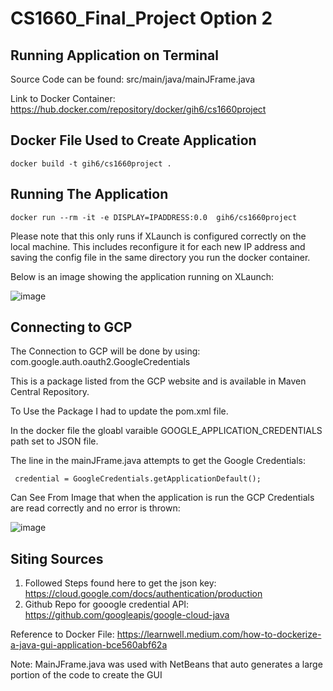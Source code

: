 # CS1660_Final_Project Option 2

## Running Application on Terminal

Source Code can be found: src/main/java/mainJFrame.java


Link to Docker Container: https://hub.docker.com/repository/docker/gih6/cs1660project 

## Docker File Used to Create Application

```
docker build -t gih6/cs1660project .
```
## Running The Application 

```
docker run --rm -it -e DISPLAY=IPADDRESS:0.0  gih6/cs1660project
```
Please note that this only runs if XLaunch is configured correctly on the local machine. This includes reconfigure it for each new IP address and saving the config file in the same directory you run the docker container.

Below is an image showing the application running on XLaunch: 

![image](https://user-images.githubusercontent.com/54678622/138188212-8fd4b4b1-c10a-4a7c-9021-20b24e8aefe9.png)

## Connecting to GCP

The Connection to GCP will be done by using: com.google.auth.oauth2.GoogleCredentials

This is a package listed from the GCP website and is available in Maven Central Repository. 

To Use the Package I had to update the pom.xml file. 

In the docker file the gloabl varaible GOOGLE_APPLICATION_CREDENTIALS path set to JSON file.

The line in the mainJFrame.java attempts to get the Google Credentials: 

```
 credential = GoogleCredentials.getApplicationDefault();
 ```

Can See From Image that when the application is run the GCP Credentials are read correctly and no error is thrown: 

![image](https://user-images.githubusercontent.com/54678622/138188874-a769617f-142b-468e-a556-bfa035b77d17.png)


## Siting Sources

1. Followed Steps found here to get the json key: https://cloud.google.com/docs/authentication/production 
2. Github Repo for gooogle credential API: https://github.com/googleapis/google-cloud-java 

Reference to Docker File: https://learnwell.medium.com/how-to-dockerize-a-java-gui-application-bce560abf62a 

Note: MainJFrame.java was used with NetBeans that auto generates a large portion of the code to create the GUI

